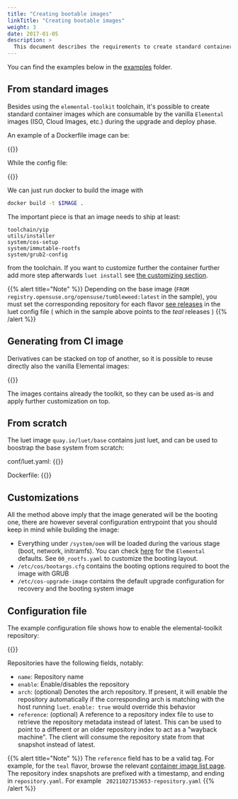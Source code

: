 ```yaml
---
title: "Creating bootable images"
linkTitle: "Creating bootable images"
weight: 3
date: 2017-01-05
description: >
  This document describes the requirements to create standard container images that can be used for `Elemental` deployments
---
```



You can find the examples below in the [examples](https://github.com/rancher/elemental-toolkit/tree/master/examples) folder.

## From standard images

Besides using the `elemental-toolkit` toolchain, it's possible to create standard container images which are consumable by the vanilla `Elemental` images (ISO, Cloud Images, etc.) during the upgrade and deploy phase.

An example of a Dockerfile image can be:


{{<githubembed repo="rancher/elemental-toolkit" file="examples/standard/Dockerfile" lang="Dockerfile">}}

While the config file:

{{<githubembed repo="rancher/elemental-toolkit" file="examples/standard/conf/luet.yaml" lang="yaml">}}

We can just run docker to build the image with 

```bash
docker build -t $IMAGE .
```

The important piece is that an image needs to ship at least:

```
toolchain/yip
utils/installer
system/cos-setup
system/immutable-rootfs
system/grub2-config
```

from the toolchain. If you want to customize further the container further add more step afterwards `luet install` see [the customizing section](../../customizing).

{{% alert title="Note" %}}
Depending on the base image (`FROM registry.opensuse.org/opensuse/tumbleweed:latest` in the sample), you must set the corresponding repository for each flavor [see releases](../../getting-started/download#releases) in the luet config file ( which in the sample above points to the _teal_ releases )
{{% /alert %}}

## Generating from CI image

Derivatives can be stacked on top of another, so it is possible to reuse directly also the vanilla Elemental images:

{{<githubembed repo="rancher/elemental-toolkit" file="examples/cos-official/Dockerfile" lang="Dockerfile">}}

The images contains already the toolkit, so they can be used as-is and apply further customization on top.

## From scratch

The luet image `quay.io/luet/base` contains just luet, and can be used to boostrap the base system from scratch:

conf/luet.yaml:
{{<githubembed repo="rancher/elemental-toolkit" file="examples/scratch/conf/luet.yaml" lang="yaml">}}

Dockerfile:
{{<githubembed repo="rancher/elemental-toolkit" file="examples/scratch/Dockerfile" lang="Dockerfile">}}

## Customizations

All the method above imply that the image generated will be the booting one, there are however several configuration entrypoint that you should keep in mind while building the image:

- Everything under `/system/oem` will be loaded during the various stage (boot, network, initramfs). You can check [here](https://github.com/rancher/elemental-toolkit/tree/e411d8b3f0044edffc6fafa39f3097b471ef46bc/packages/cloud-config/oem) for the `Elemental` defaults. See `00_rootfs.yaml` to customize the booting layout.
- `/etc/cos/bootargs.cfg` contains the booting options required to boot the image with GRUB
- `/etc/cos-upgrade-image` contains the default upgrade configuration for recovery and the booting system image

## Configuration file

The example configuration file shows how to enable the elemental-toolkit repository:

{{<githubembed repo="rancher/elemental-toolkit" file="examples/standard/conf/luet.yaml" lang="yaml">}}

Repositories have the following fields, notably:

- `name`: Repository name
- `enable`: Enable/disables the repository
- `arch`:  (optional) Denotes the arch repository. If present, it will enable the repository automatically if the corresponding arch is matching with the host running `luet`. `enable: true` would override this behavior
- `reference`: (optional) A reference to a repository index file to use to retrieve the repository metadata instead of latest. This can be used to point to a different or an older repository index to act as a "wayback machine". The client will consume the repository state from that snapshot instead of latest.
  
{{% alert title="Note" %}}
The `reference` field has to be a valid tag. For example, for the `teal` flavor, browse the relevant [container image list page](https://quay.io/repository/costoolkit/releases-teal?tab=tags). The repository index snapshots are prefixed with a timestamp, and ending in `repository.yaml`. For example ` 20211027153653-repository.yaml`
{{% /alert %}}
